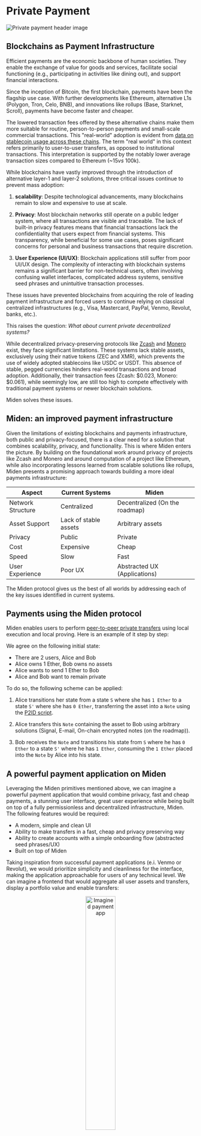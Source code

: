 # Private Payment

![Private payment header image](../../assets/images/private_payment.png)

## Blockchains as Payment Infrastructure

Efficient payments are the economic backbone of human societies. They enable the exchange of value for goods and services, facilitate social functioning (e.g., participating in activities like dining out), and support financial interactions.

Since the inception of Bitcoin, the first blockchain, payments have been the flagship use case. With further developments like Ethereum, alternative L1s (Polygon, Tron, Celo, BNB), and innovations like rollups (Base, Starknet, Scroll), payments have become faster and cheaper.

The lowered transaction fees offered by these alternative chains make them more suitable for routine, person-to-person payments and small-scale commercial transactions. This "real-world" adoption is evident from [data on stablecoin usage across these chains](https://app.artemisanalytics.com/stablecoins?chain=all&stablecoinMetric=STABLECOIN_MC). The term "real world" in this context refers primarily to user-to-user transfers, as opposed to institutional transactions. This interpretation is supported by the notably lower average transaction sizes compared to Ethereum (~$15 vs ~$100k).

While blockchains have vastly improved through the introduction of alternative layer-1 and layer-2 solutions, three critical issues continue to prevent mass adoption:

1. **scalability**: Despite technological advancements, many blockchains remain to slow and expensive to use at scale.

2. **Privacy**: Most blockchain networks still operate on a public ledger system, where all transactions are visible and traceable. The lack of built-in privacy features means that financial transactions lack the confidentiality that users expect from financial systems. This transparency, while beneficial for some use cases, poses significant concerns for personal and business transactions that require discretion.

3. **User Experience (UI/UX)**: Blockchain applications still suffer from poor UI/UX design. The complexity of interacting with blockchain systems remains a significant barrier for non-technical users, often involving confusing wallet interfaces, complicated address systems, sensitive seed phrases and unintuitive transaction processes.

These issues have prevented blockchains from acquiring the role of leading payment infrastructure and forced users to continue relying on classical centralized infrastructures (e.g., Visa, Mastercard, PayPal, Venmo, Revolut, banks, etc.).

This raises the question: *What about current private decentralized systems?*

While decentralized privacy-preserving protocols like [Zcash](https://z.cash) and [Monero](https://getmonero.org) exist, they face significant limitations. These systems lack stable assets, exclusively using their native tokens (ZEC and XMR), which prevents the use of widely adopted stablecoins like USDC or USDT. This absence of stable, pegged currencies hinders real-world transactions and broad adoption. Additionally, their transaction fees (Zcash: $0.023, Monero: $0.061), while seemingly low, are still too high to compete effectively with traditional payment systems or newer blockchain solutions.

Miden solves these issues.

## Miden: an improved payment infrastructure

Given the limitations of existing blockchains and payments infrastructure, both public and privacy-focused, there is a clear need for a solution that combines scalability, privacy, and functionality. This is where Miden enters the picture. By building on the foundational work around privacy of projects like Zcash and Monero and around computation of a project like Ethereum, while also incorporating lessons learned from scalable solutions like rollups, Miden presents a promising approach towards building a more ideal payments infrastructure:

| Aspect | Current Systems | Miden |
|--------|-----------------|-------|
| Network Structure | Centralized | Decentralized (On the roadmap) |
| Asset Support | Lack of stable assets | Arbitrary assets |
| Privacy | Public | Private |
| Cost | Expensive | Cheap |
| Speed | Slow | Fast |
| User Experience | Poor UX | Abstracted UX (Applications) |

The Miden protocol gives us the best of all worlds by addressing each of the key issues identified in current systems.

## Payments using the Miden protocol

Miden enables users to perform [peer-to-peer private transfers](https://polygon.technology/blog/polygon-miden-transaction-model-2) using local execution and local proving. Here is an example of it step by step:

We agree on the following initial state:

- There are 2 users, Alice and Bob
- Alice owns 1 Ether, Bob owns no assets
- Alice wants to send 1 Ether to Bob
- Alice and Bob want to remain private

To do so, the following scheme can be applied:

1. Alice transitions her state from a state `S` where she has `1 Ether` to a state `S'` where she has `0 Ether`, transferring the asset into a `Note` using the [P2ID script](https://github.com/0xPolygonMiden/miden-base/blob/main/miden-lib/asm/note_scripts/P2ID.masm).

2. Alice transfers this `Note` containing the asset to Bob using arbitrary solutions (Signal, E-mail, On-chain encrypted notes (on the roadmap)).

3. Bob receives the `Note` and transitions his state from `S` where he has `0 Ether` to a state `S'` where he has `1 Ether`, consuming the `1 Ether` placed into the `Note` by Alice into his state.

## A powerful payment application on Miden

Leveraging the Miden primitives mentioned above, we can imagine a powerful payment application that would combine privacy, fast and cheap payments, a stunning user interface, great user experience while being built on top of a fully permissionless and decentralized infrastructure, Miden. The following features would be required:

- A modern, simple and clean UI
- Ability to make transfers in a fast, cheap and privacy preserving way
- Ability to create accounts with a simple onboarding flow (abstracted seed phrases/UX)
- Built on top of Miden

Taking inspiration from successful payment applications (e.i. Venmo or Revolut), we would prioritize simplicity and cleanliness for the interface, making the application approachable for users of any technical level. We can imagine a frontend that would aggregate all user assets and transfers, display a portfolio value and enable transfers:

<p align="center">
    <img src="../../assets/images/payment_application.png" width="40%" alt="Imagined payment app">
</p>

We could imagine additional features which could be added to this type of application:

- Simple DeFi page, aggregating best sources of yield / lending / borrowing from different Miden protocols
- Phone-to-phone tap payment
- Creation of digital bank cards and integration with Apple / Google Pay
- Creation of physical bank cards (Gnosis card, Crypto.com card, etc.)

## Conclusion

Miden represents a significant leap forward in blockchain-based payment systems, addressing key limitations of existing solutions. By combining privacy, programmability, and scalability, it opens the door to user-friendly applications that could revolutionize how we transact, as presented above.

## Additional thoughts and questions

#### A better UX on Miden: Account abstraction

*Question: Why would a user have a better UX on Miden than on another blockchain?*

Ethereum has set the standard for accounts in the VM-enabled blockchain world. There are two types of accounts in Ethereum:

- Externally owned accounts (EOA): are created by generating a public/private ECDSA key pair. Does not hold code. Can initiate transactions.
- Contract accounts (Smart contracts): are created by being deployed on the Ethereum blockchain by an EOA. Holds code which can be executed. Can't initiate transactions.

We clearly understand here that Ethereum has made the choice to separate user accounts from executable code. What if we could merge both to enable programmable user accounts? Welcoming `Account abstraction`, which can be defined as follows:

"Account abstraction is a method of setting up a blockchain network in which users' assets are stored exclusively in smart contracts, and not in external accounts (External Owned Accounts, EOAs). When using this approach, a crypto wallet turns into a unique smart contract that can be programmed for various purposes."

[What is account abstraction and why is it important - Medium - Aleksander](https://medium.com/@alex-100/what-is-account-abstraction-and-why-is-it-important-9627a4ced4f3)

Miden supports full account abstraction, enabling full programmability of user [accounts](https://docs.polygon.technology/miden/miden-base/architecture/accounts/).

The `Miden VM code` field hints that all Miden accounts are `abstracted`, which enables arbitrary logic to be executed against them, opening the door to unbounded functionalities. Using these innovations, we can imagine improvements in UX like social recovery, abstracted seed phrases, Face-ID signing, and many more.

#### Making private transfers

*Question: How can the application developer use Miden to make private transfers?*

Using the [Miden SDK](https://www.npmjs.com/package/@demox-labs/miden-sdk?activeTab=readme) or the [Miden client](https://github.com/0xPolygonMiden/miden-client), an application developer can import Miden core components into their application, enabling them to create accounts, execute code against their accounts to transition their state (which we call a [transaction](https://docs.polygon.technology/miden/miden-base/architecture/transactions/overview/)), generate notes, and more.

#### Account storage

*Question: Where and how would I store my account?*

The user account, assets and private key would be stored securely on device. For additional redundancy, we could add social recovery solutions, storage of an encrypted account state in the cloud, and more.

#### Secure enclave and Keystore

*Question: I don't really know what a private key is and it seems too important for me to store it safely, how can I do it?*

To make the user onboarding seamless, we would want to abstract away seed phrases and complex blockchain security measures. We could achieve this using the secure element of modern phones which stores key-pairs in trusted execution environments (TEEs) enabling signatures. They are currently used for face or finger recognition, login, WebAuthn, payment and more:

- [Secure enclave](https://support.apple.com/en-gb/guide/security/sec59b0b31ff/web) for Apple phones
- [Keystore](https://developer.android.com/privacy-and-security/keystore) for Android phones

To leverage these secure elements in Miden, we would need to implement signature verification for their supported signature schemes. A signature scheme supported by both of these secure elements is [ECDSA](https://en.wikipedia.org/wiki/Elliptic_Curve_Digital_Signature_Algorithm). [ECDSA signature verification](https://github.com/0xPolygonMiden/miden-vm/blob/4923e3d69622e6b8a5d91fab2949cb83845cf134/stdlib/tests/crypto/ecdsa_secp256k1.rs) support on Miden would enable users to sign Miden transactions using their phones' face / finger recognition, password, etc., making the onboarding flow simpler.

#### The relayer

*Question: Considering that the transactions are made locally by the users, how would notes be handled and delivered to the recipients?*

Relaying could be handled in different ways:

- Off-chain relaying: the application or external actors could provide relaying services for the notes of the users (losing privacy against the relayer)
- On-chain relaying: the users could use on-chain encrypted notes to interact with other users (on the roadmap)

The first method could be assimilated with a `PUSH` scheme where the source would send their notes to the relayer and the relayer would send those notes to the intended target. The second method could be assimilated as a `PULL` scheme where the source would encrypt notes and send them to the Miden rollup. The application would then need to filter existing notes from the rollup notes tree and consume relevant notes for the target user (which could be done on action or time basis).

#### Miden name service

*Question: How would I easily find and interact with my contacts if addresses are a bunch of random characters starting with `0x`?*

To simplify the addition and management of contacts and make the experience more recognizable by web2 users, we could improve the address book of the application by leveraging [Miden name service](). A name service is essential for users to easily find, send and remember contacts (We do not store phone numbers as numbers in our phones, we store them as names, attached is the phone number e.g. Mom -> +123456789).

#### Users need to sign a transaction for each action

*Question: Wouldn't I have a bad experience needing to sign each and every action I make inside the application?*

Most web3 apps forced their users to sign a transaction for each of their actions because each state update of a blockchain requires a valid account signature. We can solve this using these two solutions:

- Batching of user actions: User actions can be batched and do not need to be sent on each action.
- Hybrid web2 / web3 apps: Not everything needs to live on-chain, the application developer can handle some of the actions on a classic web2 backend, while the users keep sovereignty over their assets and data in a web3 way.

#### What about fees?

*Question: Wouldn't I need to pay a lot in fees for each transaction?*

Any digital system incurs costs, be it centralized or decentralized. The cost of the material, running the software, employees, offices, etc. The default behavior for web2 applications is to subsidize these costs for their users, making the use of the service free and finding other ways to make profit. Current blockchains (web3) impose gas fees on their users relative to their computational use of the system. This payment of fees on each action has made the user experience and the cost to use blockchain systems higher than their web2 counterparts, hindering the adoption of blockchain-based applications.

Miden's account abstraction solves this by enabling application developers to subsidize gas costs for their users through a [paymaster](https://www.stackup.sh/blog/what-are-paymasters) scheme. Furthermore, the cost incurred by fees on Miden would be small; thanks to [private scaling](#privacy-scales-better).
